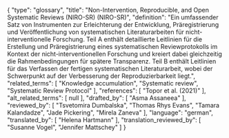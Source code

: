 {
    "type": "glossary",
    "title": "Non-Intervention, Reproducible, and Open Systematic Reviews (NIRO-SR) (NIRO-SR)",
    "definition": "Ein umfassender Satz von Instrumenten zur Erleichterung der Entwicklung, Präregistrierung und Veröffentlichung von systematischen Literaturarbeiten für nicht-interventionelle Forschung. Teil A enthält detaillierte Leitlinien für die Erstellung und Präregistrierung eines systematischen Reviewprotokolls im Kontext der nicht-interventionellen Forschung und kreiert dabei gleichzeitig die Rahmenbedingungen für spätere Transparenz. Teil B enthält Leitlinien für das Verfassen der fertigen systematischen Literaturarbeit, wobei der Schwerpunkt auf der Verbesserung der Reproduzierbarkeit liegt.",
    "related_terms": [
        "Knowledge accumulation",
        "Systematic review",
        "Systematic Review Protocol"
    ],
    "references": [
        "Topor et al. (2021)"
    ],
    "alt_related_terms": [
        null
    ],
    "drafted_by": [
        "Asma Assaneea"
    ],
    "reviewed_by": [
        "Tsvetomira Dumbalska",
        "Thomas Rhys Evans",
        "Tamara Kalandadze",
        "Jade Pickering",
        "Mirela Zaneva"
    ],
    "language": "german",
    "translated_by": [
        "Helena Hartmann"
    ],
    "translation_reviewed_by": [
        "Susanne Vogel",
        "Jennifer Mattschey"
    ]
}